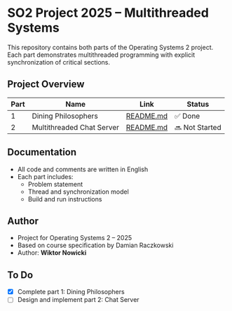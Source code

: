 # SO2 Project 2025 – Multithreaded Systems

This repository contains both parts of the Operating Systems 2 project. Each part demonstrates multithreaded programming with explicit synchronization of critical sections.

## Project Overview

| Part | Name                        | Link                          | Status   |
|------|-----------------------------|-------------------------------|----------|
| 1    | Dining Philosophers         | [README.md](./filozofowie/README.md) | ✅ Done  |
| 2    | Multithreaded Chat Server   | [README.md](./chat/README.md)           | 🔜 Not Started |

## Documentation

- All code and comments are written in English
- Each part includes:
  - Problem statement
  - Thread and synchronization model
  - Build and run instructions

## Author

- Project for Operating Systems 2 – 2025  
- Based on course specification by Damian Raczkowski  
- Author: **Wiktor Nowicki**

## To Do

- [x] Complete part 1: Dining Philosophers
- [ ] Design and implement part 2: Chat Server
